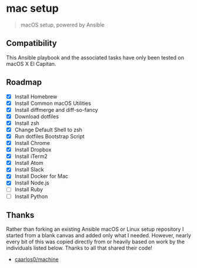 # mac setup
> macOS setup, powered by Ansible

## Compatibility

This Ansible playbook and the associated tasks have only been tested on macOS X
El Capitan.

## Roadmap

- [x] Install Homebrew
- [x] Install Common macOS Utilities
- [x] Install diffmerge and diff-so-fancy
- [x] Download dotfiles
- [x] Install zsh
- [x] Change Default Shell to zsh
- [x] Run dotfiles Bootstrap Script
- [x] Install Chrome
- [x] Install Dropbox
- [x] Install iTerm2
- [x] Install Atom
- [x] Install Slack
- [x] Install Docker for Mac
- [x] Install Node.js
- [ ] Install Ruby
- [ ] Install Python

## Thanks

Rather than forking an existing Ansible macOS or Linux setup repository I
started from a blank canvas and added only what I needed.  However, nearly every
bit of this was copied directly from or heavily based on work by the individuals
listed below. Thanks to all that shared their code!

* [caarlos0/machine](https://github.com/caarlos0/machine)

